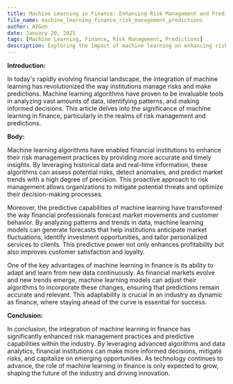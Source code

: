 ```yaml
---
title: Machine Learning in Finance: Enhancing Risk Management and Predictions
file_name: machine_learning_finance_risk_management_predictions
author: AIGen
date: January 20, 2025
tags: [Machine Learning, Finance, Risk Management, Predictions]
description: Exploring the impact of machine learning on enhancing risk management and predictions in the finance industry.
---
```


**Introduction:**

In today's rapidly evolving financial landscape, the integration of machine learning has revolutionized the way institutions manage risks and make predictions. Machine learning algorithms have proven to be invaluable tools in analyzing vast amounts of data, identifying patterns, and making informed decisions. This article delves into the significance of machine learning in finance, particularly in the realms of risk management and predictions.

**Body:**

Machine learning algorithms have enabled financial institutions to enhance their risk management practices by providing more accurate and timely insights. By leveraging historical data and real-time information, these algorithms can assess potential risks, detect anomalies, and predict market trends with a high degree of precision. This proactive approach to risk management allows organizations to mitigate potential threats and optimize their decision-making processes.

Moreover, the predictive capabilities of machine learning have transformed the way financial professionals forecast market movements and customer behavior. By analyzing patterns and trends in data, machine learning models can generate forecasts that help institutions anticipate market fluctuations, identify investment opportunities, and tailor personalized services to clients. This predictive power not only enhances profitability but also improves customer satisfaction and loyalty.

One of the key advantages of machine learning in finance is its ability to adapt and learn from new data continuously. As financial markets evolve and new trends emerge, machine learning models can adjust their algorithms to incorporate these changes, ensuring that predictions remain accurate and relevant. This adaptability is crucial in an industry as dynamic as finance, where staying ahead of the curve is essential for success.

**Conclusion:**

In conclusion, the integration of machine learning in finance has significantly enhanced risk management practices and predictive capabilities within the industry. By leveraging advanced algorithms and data analytics, financial institutions can make more informed decisions, mitigate risks, and capitalize on emerging opportunities. As technology continues to advance, the role of machine learning in finance is only expected to grow, shaping the future of the industry and driving innovation.